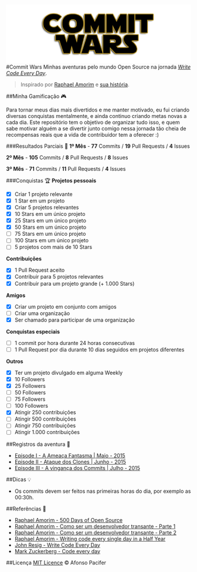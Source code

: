 ![commit wars](cover.png)
#Commit Wars
Minhas aventuras pelo mundo Open Source na jornada *[Write Code Every Day](http://writecodeeveryday.io/)*.

> Inspirado por [Raphael Amorim](https://github.com/raphamorim) e [sua história](https://github.com/raphamorim/500-dias-de-open-source).

##Minha Gamificação :video_game:

Para tornar meus dias mais divertidos e me manter motivado, eu fui criando diversas conquistas mentalmente, e ainda continuo criando metas novas a cada dia. Este repositório tem o objetivo de organizar tudo isso, e quem sabe motivar alguém a se divertir junto comigo nessa jornada tão cheia de recompensas reais que a vida de contribuidor tem a oferecer :)

###Resultados Parciais :checkered_flag:
**1º Mês** - **77** Commits / **19** Pull Requests / **4** Issues

**2º Mês** - **105** Commits / **8** Pull Requests / **8** Issues

**3º Mês** - **71** Commits / **11** Pull Requests / **4** Issues

###Conquistas :trophy:
**Projetos pessoais**
- [x] Criar 1 projeto relevante
- [x] 1 Star em um projeto
- [x] Criar 5 projetos relevantes
- [x] 10 Stars em um único projeto
- [x] 25 Stars em um único projeto
- [x] 50 Stars em um único projeto
- [ ] 75 Stars em um único projeto
- [ ] 100 Stars em um único projeto
- [ ] 5 projetos com mais de 10 Stars

**Contribuições**
- [x] 1 Pull Request aceito
- [x] Contribuir para 5 projetos relevantes
- [x] Contribuir para um projeto grande (+ 1.000 Stars)

**Amigos**
- [x] Criar um projeto em conjunto com amigos
- [ ] Criar uma organização
- [x] Ser chamado para participar de uma organização

**Conquistas especiais**
- [ ] 1 commit por hora durante 24 horas consecutivas
- [ ] 1 Pull Request por dia durante 10 dias seguidos em projetos diferentes

**Outros**
- [x] Ter um projeto divulgado em alguma Weekly
- [x] 10 Followers
- [x] 25 Followers
- [ ] 50 Followers
- [ ] 75 Followers
- [ ] 100 Followers
- [x] Atingir 250 contribuições
- [ ] Atingir 500 contribuições
- [ ] Atingir 750 contribuições
- [ ] Atingir 1.000 contribuições

##Registros da aventura :memo:
- [Episode I - A Ameaça Fantasma | Maio - 2015](https://medium.com/@afonsopacifer/commit-wars-5c51ddd837cd)
- [Episode II - Ataque dos Clones | Junho - 2015](https://medium.com/@afonsopacifer/commit-wars-a6cd5372b46)
- [Episode III - A vingança dos Commits | Julho - 2015](https://medium.com/@afonsopacifer/commit-wars-880d05f61831)

##Dicas :bulb:
- Os commits devem ser feitos nas primeiras horas do dia, por exemplo as 00:30h.

##Referências :page_facing_up:
- [Raphael Amorim - 500 Days of Open Source](https://speakerdeck.com/raphamorim/500-days-of-open-source)
- [Raphael Amorim - Como ser um desenvolvedor transante - Parte 1](https://medium.com/@raphamorim/como-ser-um-desenvolvedor-transante-parte-i-e010c125847f)
- [Raphael Amorim - Como ser um desenvolvedor transante - Parte 2](https://medium.com/@raphamorim/como-ser-um-desenvolvedor-descolado-6d085bcb36e1)
- [Raphael Amorim - Writing code every single day in a Half Year](https://medium.com/@raphamorim/what-ive-learned-writting-code-every-single-day-in-a-half-year-a6c504e7300f)
- [John Resig - Write Code Every Day](http://ejohn.org/blog/write-code-every-day/)
- [Mark Zuckerberg - Code every day](http://www.zdnet.com/article/mark-zuckerbergs-personal-challenge-for-2012-code-every-day/)

##Licença
[MIT Licence](licence.md) © Afonso Pacifer
